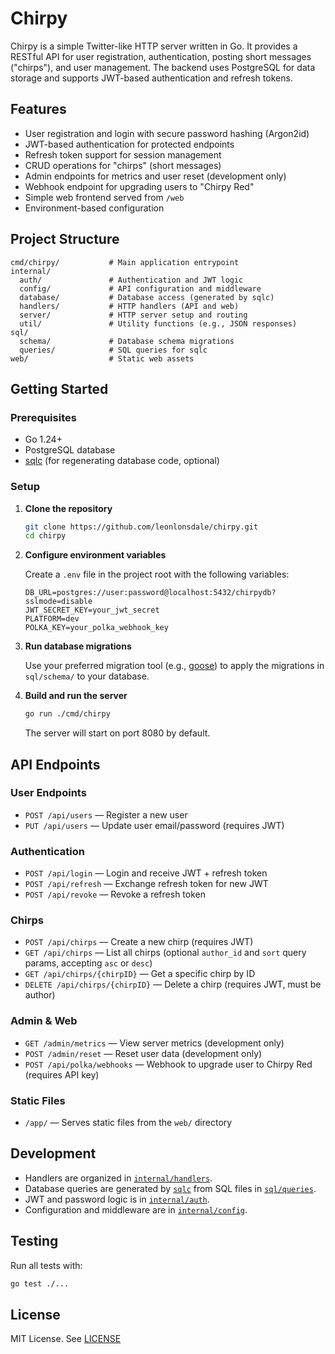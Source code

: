 # Chirpy

Chirpy is a simple Twitter-like HTTP server written in Go. It provides a RESTful API for user registration, authentication, posting short messages ("chirps"), and user management. The backend uses PostgreSQL for data storage and supports JWT-based authentication and refresh tokens.

## Features

-   User registration and login with secure password hashing (Argon2id)
-   JWT-based authentication for protected endpoints
-   Refresh token support for session management
-   CRUD operations for "chirps" (short messages)
-   Admin endpoints for metrics and user reset (development only)
-   Webhook endpoint for upgrading users to "Chirpy Red"
-   Simple web frontend served from `/web`
-   Environment-based configuration

## Project Structure

```
cmd/chirpy/           # Main application entrypoint
internal/
  auth/               # Authentication and JWT logic
  config/             # API configuration and middleware
  database/           # Database access (generated by sqlc)
  handlers/           # HTTP handlers (API and web)
  server/             # HTTP server setup and routing
  util/               # Utility functions (e.g., JSON responses)
sql/
  schema/             # Database schema migrations
  queries/            # SQL queries for sqlc
web/                  # Static web assets
```

## Getting Started

### Prerequisites

-   Go 1.24+
-   PostgreSQL database
-   [sqlc](https://sqlc.dev/) (for regenerating database code, optional)

### Setup

1. **Clone the repository**

    ```sh
    git clone https://github.com/leonlonsdale/chirpy.git
    cd chirpy
    ```

2. **Configure environment variables**

    Create a `.env` file in the project root with the following variables:

    ```
    DB_URL=postgres://user:password@localhost:5432/chirpydb?sslmode=disable
    JWT_SECRET_KEY=your_jwt_secret
    PLATFORM=dev
    POLKA_KEY=your_polka_webhook_key
    ```

3. **Run database migrations**

    Use your preferred migration tool (e.g., [goose](https://github.com/pressly/goose)) to apply the migrations in `sql/schema/` to your database.

4. **Build and run the server**

    ```sh
    go run ./cmd/chirpy
    ```

    The server will start on port 8080 by default.

## API Endpoints

### User Endpoints

-   `POST /api/users` — Register a new user
-   `PUT /api/users` — Update user email/password (requires JWT)

### Authentication

-   `POST /api/login` — Login and receive JWT + refresh token
-   `POST /api/refresh` — Exchange refresh token for new JWT
-   `POST /api/revoke` — Revoke a refresh token

### Chirps

-   `POST /api/chirps` — Create a new chirp (requires JWT)
-   `GET /api/chirps` — List all chirps (optional `author_id` and `sort` query params, accepting `asc` or `desc`)
-   `GET /api/chirps/{chirpID}` — Get a specific chirp by ID
-   `DELETE /api/chirps/{chirpID}` — Delete a chirp (requires JWT, must be author)

### Admin & Web

-   `GET /admin/metrics` — View server metrics (development only)
-   `POST /admin/reset` — Reset user data (development only)
-   `POST /api/polka/webhooks` — Webhook to upgrade user to Chirpy Red (requires API key)

### Static Files

-   `/app/` — Serves static files from the `web/` directory

## Development

-   Handlers are organized in [`internal/handlers`](internal/handlers/).
-   Database queries are generated by [`sqlc`](https://sqlc.dev/) from SQL files in [`sql/queries`](sql/queries/).
-   JWT and password logic is in [`internal/auth`](internal/auth/).
-   Configuration and middleware are in [`internal/config`](internal/config/).

## Testing

Run all tests with:

```sh
go test ./...
```

## License

MIT License. See [LICENSE](LICENSE)
